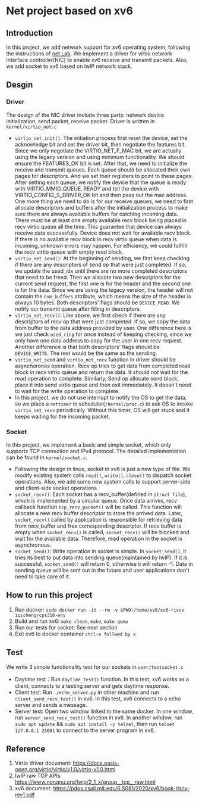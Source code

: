 # Net project based on xv6
## Introduction
In this project, we add network support for xv6 operating system, following the instructions of [net Lab](https://courses.cs.washington.edu/courses/cse451/21au/labs/net.html). We implement a driver for virtio network interface controller(NIC) to enable xv6 receive and transmit packets. Also, we add socket to xv6 based on lwIP network stack.

## Desgin
### Driver
The design of the NIC driver include three parts: network device initialization, send packet, receive packet. Driver is written in `kernel/virtio_net.c`
* `virtio_net_init()`: The initiation process  first reset the device, set the acknowledge bit and set the driver bit, then negotiate the features bit. Since we only negotiate the VIRTIO_NET_F_MAC bit, we are actually using the legacy version and using minimum functionality. We should ensure the FEATURES_OK bit is set. After that, we need to initialize the receive and transmit queues. Each queue should be allocated their own pages for descriptors. And we set their registers to point to these pages. After setting each queue, we notify the device that the queue is ready with VIRTIO_MMIO_QUEUE_READY and tell the device with VIRTIO_CONFIG_S_DRIVER_OK bit and then pass out the mac address. One more thing we need to do is for our receive queues, we need to first allocate descriptors and buffers after the initialization process to make sure there are always available buffers for catching incoming data. There must be at least one empty available recv block being placed in recv virtio queue all the time. This guarantee that device can always receive data successfully. Device does not wait for available recv block. If there is no available recv block in recv virtio queue when data is incoming, unknown errors may happen. For efficiency, we could fullfill the recv virtio queue with empty read block.
* `virtio_net_send()`: At the beginning of sending, we first keep checking if there are any descriptors of send op that were just completed. If so, we update the used_idx until there are no more completed descriptors that need to be freed. Then we allocate two new descriptors for the current send request, the first one is for the header and the second one is for the data. Since we are using the legacy version, the header will not contain the `num_buffers` attribute, which means the size of the header is always 10 bytes. Both descriptors' flags should be `DEVICE_READ`. We notify our transmit queue after filling in descriptors.
* `virtio_net_recv()`:  Like above, we first check if there are any descriptors of recv op that were just completed. If so, we copy the data from buffer to the data address provided by user. One difference here is we just check `used_ring` for once instead of keeping checking, since we only have one data address to copy for the user in one recv request. Another difference is that both descriptors’ flags should be `DEVICE_WRITE`. The rest would be the same as the sending.
* `virtio_net_send` and `virtio_net_recv` function in driver should be asynchoronos operation. Recv op tries to get data from completed read block in recv virtio queue and return the data. It should not wait for the read operation to complete. Similarly, Send op allocate send block, place it into send virtio queue and then exit immediately. It doesn't need to wait for the write operation to complete.
* In this project, we do not use interrupt to notify the OS to get the data, so we place a `nettimer` in scheduler(`/kernel/proc.c`) to ask OS to incoke `virtio_net_recv` periodically. Without this timer, OS will get stuck and it keeps waiting for the incoming packet.
### Socket
In this project, we implement a basic and simple socket, which only supports TCP connection and IPv4 protocol. The detailed implementation can be found in `kernel/socket.c`.
* Following the design in linux, socket in xv6 is just a new type of file. We modify existing system calls `read()`, `write()`, `close()` to dispatch socket operations. Also, we add some new system calls to support server-side and client-side socket operations. 
* `socket_recv()`: Each socket has a recv_buffer(defined in `struct file`), which is implemented by a circular queue. Once data arrives, recv callback function `tcp_recv_packet()` will be called. This function will allocate a new recv buffer descriptor to store the arrived data. Later, `socket_recv()` called by application is responsible for retrieving data from recv_buffer and free corresponding descriptor. If recv buffer is empty when `socket_recv()` is called, `socket_recv()` will be blocked and wait for the available data. Therefore, read operation in the socket is asynchronous.
* `socket_send()`: Write operation in socket is simple. In `socket_send()`, it tries its best to put data into sending queue(maintained by lwIP). If it is successful, `socket_send()` will return 0, otherwise it will return -1. Data in sending queue will be sent out in the future and user applications don't need to take care of it.

## How to run this project
1. Run docker: `sudo docker run -it --rm -v $PWD:/home/xv6/xv6-riscv iqicheng/cps310-env`
2. Build and run xv6: `make clean`, `make`, `make qemu`
3. Run our tests for socket: See next section
4. Exit xv6 to docker container `ctrl-a follwed by x`

## Test
We write 3 simple functionality test for our sockets in `user/testsocket.c`
* Daytime test：Run `daytime_test()` function. In this test, xv6 works as a client, connects to a testing server and gets daytime response.
* Client test: Run `./echo_server.py` in other machine and run `client_send_recv_test()` in xv6. In this test, xv6 connects to a echo server and sends a message.
* Server test: Open two window linked to the same docker. In one window, run `server_send_recv_test()` function in xv6. In another window, run `sudo apt update` && `sudo apt install -y telnet`, then run `telnet 127.0.0.1 25001` to connect to the server program in xv6.

## Reference
1. Virtio driver document: https://docs.oasis-open.org/virtio/virtio/v1.0/virtio-v1.0.html
2. lwIP raw TCP APIs: https://www.nongnu.org/lwip/2_1_x/group__tcp__raw.html
3. xv6 document: https://pdos.csail.mit.edu/6.S081/2020/xv6/book-riscv-rev1.pdf

